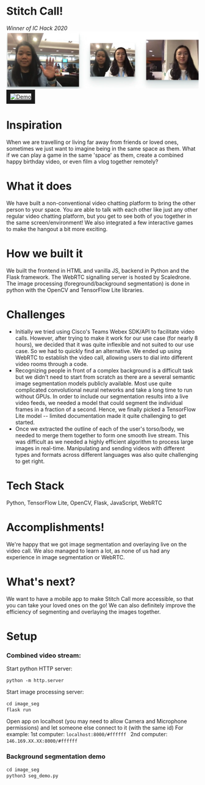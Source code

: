 # Stitch Call!
*Winner of IC Hack 2020*
![video stream](stitchcall.png)
<a href="https://youtu.be/wlyzsE8sHfA" target="_blank"><img src="https://youtu.be/wlyzsE8sHfA.jpg" 
alt="Demo" width="240" height="180" border="10" /></a>

# Inspiration
When we are travelling or living far away from friends or loved ones, sometimes we just want to imagine being in the same space as them. What if we can play a game in the same 'space' as them, create a combined happy birthday video, or even film a vlog together remotely?

# What it does
We have built a non-conventional video chatting platform to bring the other person to your space. You are able to talk with each other like just any other regular video chatting platform, but you get to see both of you together in the same screen/environment! We also integrated a few interactive games to make the hangout a bit more exciting.

# How we built it
We built the frontend in HTML and vanilla JS, backend in Python and the Flask framework. The WebRTC signalling server is hosted by Scaledrone. The image processing (foreground/background segmentation) is done in python with the OpenCV and TensorFlow Lite libraries.

# Challenges
* Initially we tried using Cisco's Teams Webex SDK/API to facilitate video calls. However, after trying to make it work for our use case (for nearly 8 hours), we decided that it was quite inflexible and not suited to our use case. So we had to quickly find an alternative. We ended up using WebRTC to establish the video call, allowing users to dial into different video rooms through a code.
* Recognizing people in front of a complex background is a difficult task but we didn't need to start from scratch as there are a several semantic image segmentation models publicly available. Most use quite complicated convolutional neural networks and take a long time to run without GPUs. In order to include our segmentation results into a live video feeds, we needed a model that could segment the individual frames in a fraction of a second. Hence, we finally picked a TensorFlow Lite model -- limited documentation made it quite challenging to get started.
* Once we extracted the outline of each of the user's torso/body, we needed to merge them together to form one smooth live stream. This was difficult as we needed a highly efficient algorithm to process large images in real-time. Manipulating and sending videos with different types and formats across different languages was also quite challenging to get right.

# Tech Stack
Python, TensorFlow Lite, OpenCV, Flask, JavaScript, WebRTC

# Accomplishments!
We're happy that we got image segmentation and overlaying live on the video call. We also managed to learn a lot, as none of us had any experience in image segmentation or WebRTC.

# What's next?
We want to have a mobile app to make Stitch Call more accessible, so that you can take your loved ones on the go! We can also definitely improve the efficiency of segmenting and overlaying the images together.

# Setup
### Combined video stream:
Start python HTTP server:
```
python -m http.server
```
Start image processing server:
```
cd image_seg
flask run
```
Open app on localhost (you may need to allow Camera and Microphone permissions) and let someone else connect to it (with the same id)
For example:
1st computer: ```localhost:8000/#ffffff ```
2nd computer: ```146.169.XX.XX:8000/#ffffff```

### Background segmentation demo
```
cd image_seg
python3 seg_demo.py
```

